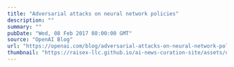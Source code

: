 ```yaml
---
title: "Adversarial attacks on neural network policies"
description: ""
summary: ""
pubDate: "Wed, 08 Feb 2017 08:00:00 GMT"
source: "OpenAI Blog"
url: "https://openai.com/blog/adversarial-attacks-on-neural-network-policies"
thumbnail: "https://raisex-llc.github.io/ai-news-curation-site/assets/openai_logo.png"
---
```



